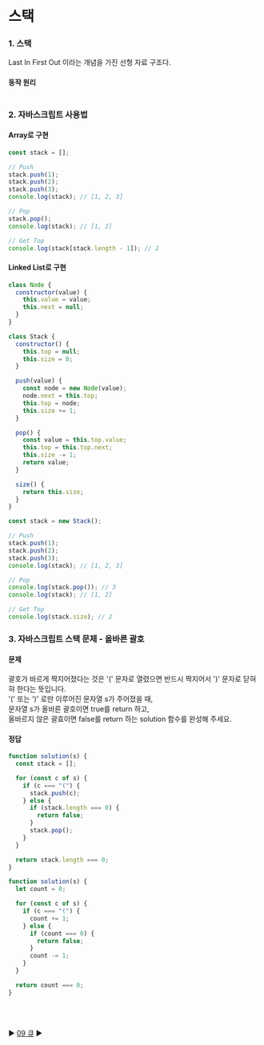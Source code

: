 # 스택

### 1. 스택

Last In First Out 이라는 개념을 가진 선형 자료 구조다.

#### 동작 원리

![]()

### 2. 자바스크립트 사용법

#### Array로 구현

```javascript
const stack = [];

// Push
stack.push(1);
stack.push(2);
stack.push(3);
console.log(stack); // [1, 2, 3]

// Pop
stack.pop();
console.log(stack); // [1, 2]

// Get Top
console.log(stack[stack.length - 1]); // 2
```

#### Linked List로 구현

```javascript
class Node {
  constructor(value) {
    this.value = value;
    this.next = null;
  }
}

class Stack {
  constructor() {
    this.top = null;
    this.size = 0;
  }

  push(value) {
    const node = new Node(value);
    node.next = this.top;
    this.top = node;
    this.size += 1;
  }

  pop() {
    const value = this.top.value;
    this.top = this.top.next;
    this.size -= 1;
    return value;
  }

  size() {
    return this.size;
  }
}

const stack = new Stack();

// Push
stack.push(1);
stack.push(2);
stack.push(3);
console.log(stack); // [1, 2, 3]

// Pop
console.log(stack.pop()); // 3
console.log(stack); // [1, 2]

// Get Top
console.log(stack.size); // 2
```

### 3. 자바스크립트 스택 문제 - 올바른 괄호

#### 문제

괄호가 바르게 짝지어졌다는 것은 '(' 문자로 열렸으면 반드시 짝지어서 ')' 문자로 닫혀햐 한다는 뜻입니다.  
'(' 또는 ')' 로만 이루어진 문자열 s가 주어졌을 때,  
문자열 s가 올바른 괄호이면 true를 return 하고,  
올바르지 않은 괄효이면 false를 return 하는 solution 함수를 완성해 주세요.

#### 정답

```javascript
function solution(s) {
  const stack = [];

  for (const c of s) {
    if (c === "(") {
      stack.push(c);
    } else {
      if (stack.length === 0) {
        return false;
      }
      stack.pop();
    }
  }

  return stack.length === 0;
}
```

```javascript
function solution(s) {
  let count = 0;

  for (const c of s) {
    if (c === "(") {
      count += 1;
    } else {
      if (count === 0) {
        return false;
      }
      count -= 1;
    }
  }

  return count === 0;
}
```

<br/>  
<br/>

:arrow_forward: [09 큐](./09%20%ED%81%90.md) :arrow_forward:
